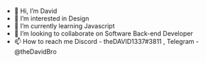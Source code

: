 - 👋 Hi, I’m David
- 👀 I’m interested in Design
- 🌱 I’m currently learning Javascript
- 💞️ I’m looking to collaborate on Software Back-end Developer
- 📫 How to reach me Discord - theDAVID1337#3811 , Telegram - @theDavidBro

<!---
theDavid1337/theDavid1337 is a ✨ special ✨ repository because its `README.md` (this file) appears on your GitHub profile.
You can click the Preview link to take a look at your changes.
--->
